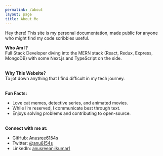 ```yaml
---
permalink: /about
layout: page
title: About Me
---
```


Hey there! This site is my personal documentation, made public for anyone who might find my code scribbles useful.

**Who Am I?**<br>
Full Stack Developer diving into the MERN stack (React, Redux, Express, MongoDB) with some Next.js and TypeScript on the side.
<br>
<br>

**Why This Website?**<br>
To jot down anything that I find difficult in my tech journey.
<br>
<br>

**Fun Facts:**<br>

- Love cat memes, detective series, and animated movies.
- While I’m reserved, I communicate best through text.
- Enjoys solving problems and contributing to open-source.
  <br>
  <br>

**Connect with me at:**

- GitHub: [Anusree6154s](https://github.com/Anusree6154s)
- Twitter: [@anu6154s](https://x.com/anu6154s)
- LinkedIn: [anusreeanilkumar1](https://www.linkedin.com/in/anusreeanilkumar1/)
